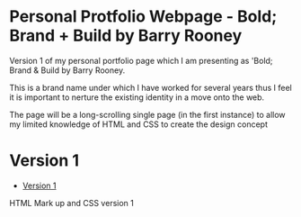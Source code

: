 
 
 
  Personal Protfolio Webpage - Bold; Brand + Build by Barry Rooney
========================

Version 1 of my personal portfolio page which I am presenting as 'Bold; Brand & Build by Barry Rooney.

This is a brand name under which I have worked for several years thus I feel it is important to nerture the existing identity in a move onto the web.

The page will be a long-scrolling single page (in the first instance) to allow my limited knowledge of HTML and CSS to create the design concept

Version 1
=================

+ [Version 1](https://barryrooney.github.io/Portfolio/index.html)

HTML Mark up and CSS version 1